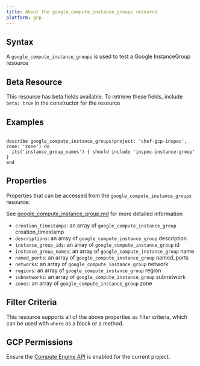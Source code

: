 ```yaml
---
title: About the google_compute_instance_groups resource
platform: gcp
---
```


## Syntax
A `google_compute_instance_groups` is used to test a Google InstanceGroup resource


## Beta Resource
This resource has beta fields available. To retrieve these fields, include `beta: true` in the constructor for the resource

## Examples
```

describe google_compute_instance_groups(project: 'chef-gcp-inspec', zone: 'zone') do
  its('instance_group_names') { should include 'inspec-instance-group' }
end
```

## Properties
Properties that can be accessed from the `google_compute_instance_groups` resource:

See [google_compute_instance_group.md](google_compute_instance_group.md) for more detailed information
  * `creation_timestamps`: an array of `google_compute_instance_group` creation_timestamp
  * `descriptions`: an array of `google_compute_instance_group` description
  * `instance_group_ids`: an array of `google_compute_instance_group` id
  * `instance_group_names`: an array of `google_compute_instance_group` name
  * `named_ports`: an array of `google_compute_instance_group` named_ports
  * `networks`: an array of `google_compute_instance_group` network
  * `regions`: an array of `google_compute_instance_group` region
  * `subnetworks`: an array of `google_compute_instance_group` subnetwork
  * `zones`: an array of `google_compute_instance_group` zone

## Filter Criteria
This resource supports all of the above properties as filter criteria, which can be used
with `where` as a block or a method.

## GCP Permissions

Ensure the [Compute Engine API](https://console.cloud.google.com/apis/library/compute.googleapis.com/) is enabled for the current project.
